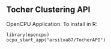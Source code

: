 Tocher Clustering API
---------------------

OpenCPU Application. To install in R:

    library(opencpu)
    ocpu_start_app("arsilva87/TocherAPI")

